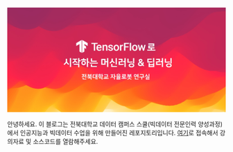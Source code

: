 <br>
<img src="https://github.com/gusdnd852/bigdata-lecture/blob/master/main_logo.jpg?raw=true">

안녕하세요. 이 블로그는 전북대학교 데이터 캠퍼스 스쿨(빅데이터 전문인력 양성과정)
에서 인공지능과 빅데이터 수업을 위해 만들어진 레포지토리입니다. 
[여기](https://colab.research.google.com/github/hyunwoongko/bigdata-lecture)로 접속해서
강의자료 및 소스코드를 열람해주세요.
